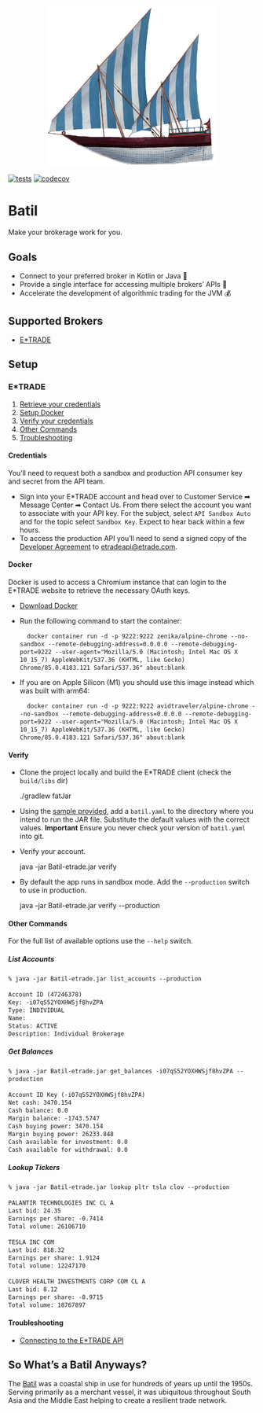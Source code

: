 <p align="center"><img src="https://github.com/ssoper/Batil/raw/master/gh/batil.png" width="350" alt="Batil Logo"></p>

[![tests](https://github.com/ssoper/Batil/actions/workflows/build.yml/badge.svg)](https://github.com/ssoper/Batil/actions)
[![codecov](https://codecov.io/gh/ssoper/Batil/branch/master/graph/badge.svg?token=AX0EVTOJCS)](https://codecov.io/gh/ssoper/Batil)

# Batil

Make your brokerage work for you.

## Goals

* Connect to your preferred broker in Kotlin or Java 💁
* Provide a single interface for accessing multiple brokers’ APIs 🏪
* Accelerate the development of algorithmic trading for the JVM 💰

## Supported Brokers

* [E\*TRADE](https://etrade.com/)

## Setup

### E*TRADE

1. [Retrieve your credentials](#Credentials)
2. [Setup Docker](#Docker)
3. [Verify your credentials](#Verify)
4. [Other Commands](#other-commands)
5. [Troubleshooting](#Troubleshooting)

#### Credentials

You’ll need to request both a sandbox and production API consumer key and secret from the API team.

* Sign into your E\*TRADE account and head over to Customer Service ➡ Message Center ➡ Contact Us. From there select the account you want to associate with your API key. For the subject, select `API Sandbox Auto` and for the topic select `Sandbox Key`. Expect to hear back within a few hours.
* To access the production API you’ll need to send a signed copy of the [Developer Agreement](https://content.etrade.com/etrade/estation/pdf/APIDeveloperAgreement.pdf) to etradeapi@etrade.com.

#### Docker

Docker is used to access a Chromium instance that can login to the E\*TRADE website to retrieve the necessary OAuth keys.

* [Download Docker](https://www.docker.com/products/docker-desktop)
* Run the following command to start the container:

        docker container run -d -p 9222:9222 zenika/alpine-chrome --no-sandbox --remote-debugging-address=0.0.0.0 --remote-debugging-port=9222 --user-agent="Mozilla/5.0 (Macintosh; Intel Mac OS X 10_15_7) AppleWebKit/537.36 (KHTML, like Gecko) Chrome/85.0.4183.121 Safari/537.36" about:blank

* If you are on Apple Silicon (M1) you should use this image instead which was built with arm64:

        docker container run -d -p 9222:9222 avidtraveler/alpine-chrome --no-sandbox --remote-debugging-address=0.0.0.0 --remote-debugging-port=9222 --user-agent="Mozilla/5.0 (Macintosh; Intel Mac OS X 10_15_7) AppleWebKit/537.36 (KHTML, like Gecko) Chrome/85.0.4183.121 Safari/537.36" about:blank

#### Verify

* Clone the project locally and build the E\*TRADE client (check the `build/libs` dir)

    ./gradlew fatJar

* Using the [sample provided](batil.sample.yaml), add a `batil.yaml` to the directory where you intend to run the JAR file. Substitute the default values with the correct values. **Important** Ensure you never check your version of `batil.yaml` into git.
* Verify your account.

    java -jar Batil-etrade.jar verify

* By default the app runs in sandbox mode. Add the `--production` switch to use in production.

    java -jar Batil-etrade.jar verify --production

#### Other Commands

For the full list of available options use the `--help` switch.

##### List Accounts

    % java -jar Batil-etrade.jar list_accounts --production
    
    Account ID (47246378)
    Key: -i07qS52YOXHWSjf8hvZPA
    Type: INDIVIDUAL
    Name:
    Status: ACTIVE
    Description: Individual Brokerage

##### Get Balances

    % java -jar Batil-etrade.jar get_balances -i07qS52YOXHWSjf8hvZPA --production
    
    Account ID Key (-i07qS52YOXHWSjf8hvZPA)
    Net cash: 3470.154
    Cash balance: 0.0
    Margin balance: -1743.5747
    Cash buying power: 3470.154
    Margin buying power: 26233.848
    Cash available for investment: 0.0
    Cash available for withdrawal: 0.0

##### Lookup Tickers

    % java -jar Batil-etrade.jar lookup pltr tsla clov --production
    
    PALANTIR TECHNOLOGIES INC CL A
    Last bid: 24.35
    Earnings per share: -0.7414
    Total volume: 26106710
    
    TESLA INC COM
    Last bid: 818.32
    Earnings per share: 1.9124
    Total volume: 12247170
    
    CLOVER HEALTH INVESTMENTS CORP COM CL A
    Last bid: 8.12
    Earnings per share: -0.9715
    Total volume: 18767897

#### Troubleshooting

* [Connecting to the E\*TRADE API](https://seansoper.com/blog/connecting_etrade.html)

## So What’s a Batil Anyways?

The [Batil](https://www.naval-encyclopedia.com/medieval-ships/) was a coastal ship in use for hundreds of years up until the 1950s. Serving primarily as a merchant vessel, it was ubiquitous throughout South Asia and the Middle East helping to create a resilient trade network.
